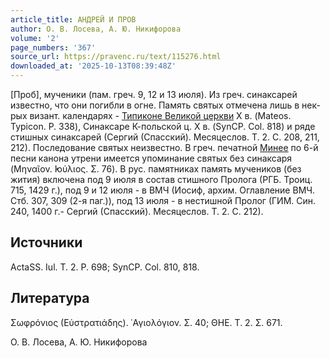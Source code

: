 ```yaml
---
article_title: АНДРЕЙ И ПРОВ
author: О. В. Лосева, А. Ю. Никифорова
volume: '2'
page_numbers: '367'
source_url: https://pravenc.ru/text/115276.html
downloaded_at: '2025-10-13T08:39:48Z'
---
```


[Проб], мученики (пам. греч. 9, 12 и 13 июля). Из греч. синаксарей известно, что они погибли в огне. Память святых отмечена лишь в нек-рых визант. календарях - [Типиконе Великой церкви](<https://pravenc.ru/text/Типикон Великой церкви.html>) X в. (Mateos. Typicon. P. 338), Синаксаре К-польской ц. X в. (SynCP. Col. 818) и ряде стишных синаксарей (Сергий (Спасский). Месяцеслов. Т. 2. С. 208, 211, 212). Последование святых неизвестно. В греч. печатной [Минее](https://pravenc.ru/text/Минея.html) по 6-й песни канона утрени имеется упоминание святых без синаксаря (Μηναῖον. ̓Ιούλιος. Σ. 76). В рус. памятниках память мучеников (без жития) включена под 9 июля в состав стишного Пролога (РГБ. Троиц. 715, 1429 г.), под 9 и 12 июля - в ВМЧ (Иосиф, архим. Оглавление ВМЧ. Стб. 307, 309 (2-я паг.)), под 13 июля - в нестишной Пролог (ГИМ. Син. 240, 1400 г.- Сергий (Спасский). Месяцеслов. Т. 2. С. 212).

## Источники

ActaSS. Iul. T. 2. P. 698; SynCP. Col. 810, 818.

## Литература

Σωφρόνιος (Εὐστρατιάδης). ῾Αγιολόγιον. Σ. 40; ΘΗΕ. Τ. 2. Σ. 671.

О. В. Лосева, А. Ю. Никифорова
